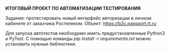 **ИТОГОВЫЙ ПРОЕКТ ПО АВТОМАТИЗАЦИИ ТЕСТИРОВАНИЯ**

Задание: протестировать новый интерфейс авторизации в личном кабинете от заказчика Ростелеком.
Объект: https://b2c.passport.rt.ru

Для запуска автотестов необходимо иметь предустановленные Python3 и PyTest. С помощью команды _pip install -r requirements.txt_ можно установить нужные библиотеки.
